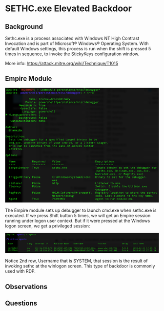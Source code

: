 # SETHC.exe Elevated Backdoor

## Background

Sethc.exe is a process associated with Windows NT High Contrast Invocation and is part of Microsoft® Windows® Operating System. With default Windows settings, this process is run when the shift is pressed 5 times in sequence, to invoke the StickyKeys configuration window. 

More info: https://attack.mitre.org/wiki/Technique/T1015

## Empire Module

![](img/module.png)

The Empire module sets up debugger to launch cmd.exe when sethc.exe is executed. If we press Shift button 5 times, we will get an Empire session running under logon user context. But if it were pressed at the Windows logon screen, we get a privileged session:

![](img/systemSession.png)

Notice 2nd row, Username that is SYSTEM, that session is the result of invoking sethc at the winlogon screen. This type of backdoor is commonly used with RDP. 

## Observations



## Questions

